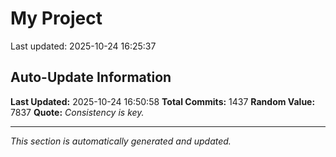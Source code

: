 # My Project


Last updated: 2025-10-24 16:25:37




































































































































































































































































































































































































































































































































































































































































































































































































































































































































































































































































































































































































































































































































































































































































































































































































































































































































































































































































































## Auto-Update Information

**Last Updated:** 2025-10-24 16:50:58
**Total Commits:** 1437
**Random Value:** 7837
**Quote:** _Consistency is key._

---
_This section is automatically generated and updated._